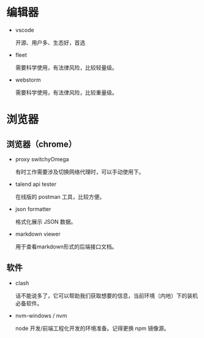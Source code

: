 # 编辑器
- vscode
    
    开源、用户多、生态好，首选
- fleet 

    需要科学使用，有法律风险，比较轻量级。
- webstorm 

    需要科学使用，有法律风险，比较重量级。
# 浏览器 

## 浏览器（chrome）
- proxy switchyOmega

    有时工作需要涉及切换网络代理时，可以手动使用下。

- talend api tester

    在线版的 postman 工具，比较方便。

- json formatter

    格式化展示 JSON 数据。

- markdown viewer  

    用于查看markdown形式的后端接口文档。

## 软件
- clash

    话不能说多了，它可以帮助我们获取想要的信息，当前环境（内地）下的装机必备软件。

- nvm-windows / nvm

    node 开发/前端工程化开发的环境准备。记得更换 npm 镜像源。

